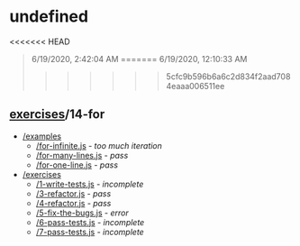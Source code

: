# undefined 

<<<<<<< HEAD
> 6/19/2020, 2:42:04 AM 
=======
> 6/19/2020, 12:10:33 AM 
>>>>>>> 5cfc9b596b6a6c2d834f2aad7084eaaa006511ee

## [exercises](../README.md)/14-for 

- [/examples](./examples/README.md)
  - [/for-infinite.js](./examples/README.md#for-infinitejs) - _too much iteration_ 
  - [/for-many-lines.js](./examples/README.md#for-many-linesjs) - _pass_ 
  - [/for-one-line.js](./examples/README.md#for-one-linejs) - _pass_ 
- [/exercises](./exercises/README.md)
  - [/1-write-tests.js](./exercises/README.md#1-write-testsjs) - _incomplete_ 
  - [/3-refactor.js](./exercises/README.md#3-refactorjs) - _pass_ 
  - [/4-refactor.js](./exercises/README.md#4-refactorjs) - _pass_ 
  - [/5-fix-the-bugs.js](./exercises/README.md#5-fix-the-bugsjs) - _error_ 
  - [/6-pass-tests.js](./exercises/README.md#6-pass-testsjs) - _incomplete_ 
  - [/7-pass-tests.js](./exercises/README.md#7-pass-testsjs) - _incomplete_ 
